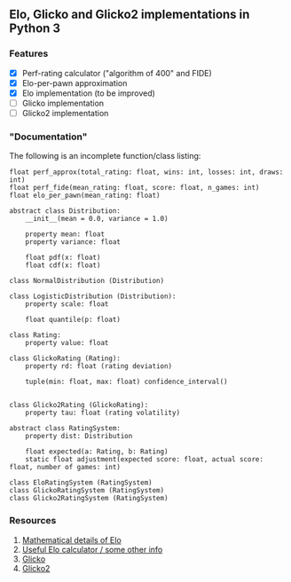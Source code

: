 
## Elo, Glicko and Glicko2 implementations in Python 3

### Features
- [x] Perf-rating calculator ("algorithm of 400" and FIDE)
- [x] Elo-per-pawn approximation
- [x] Elo implementation (to be improved)
- [ ] Glicko implementation
- [ ] Glicko2 implementation

### "Documentation"

The following is an incomplete function/class listing:
```
float perf_approx(total_rating: float, wins: int, losses: int, draws: int)
float perf_fide(mean_rating: float, score: float, n_games: int)
float elo_per_pawn(mean_rating: float)
```

```
abstract class Distribution:
	__init__(mean = 0.0, variance = 1.0)

	property mean: float
	property variance: float

	float pdf(x: float)
	float cdf(x: float)

class NormalDistribution (Distribution)

class LogisticDistribution (Distribution):
	property scale: float
	
	float quantile(p: float)

```

```
class Rating:
	property value: float

class GlickoRating (Rating):
	property rd: float (rating deviation)
	
	tuple(min: float, max: float) confidence_interval()


class Glicko2Rating (GlickoRating):
	property tau: float (rating volatility)
```

```
abstract class RatingSystem:
	property dist: Distribution

	float expected(a: Rating, b: Rating)
	static float adjustment(expected score: float, actual score: float, number of games: int)

class EloRatingSystem (RatingSystem)
class GlickoRatingSystem (RatingSystem)
class Glicko2RatingSystem (RatingSystem)

```

### Resources
1. [Mathematical details of Elo](https://en.wikipedia.org/wiki/Elo_rating_system#Mathematical_details)
1. [Useful Elo calculator / some other info](https://wismuth.com/elo/calculator.html)
2. [Glicko](http://www.glicko.net/glicko/glicko.pdf)
3. [Glicko2](http://www.glicko.net/glicko/glicko2.pdf)

